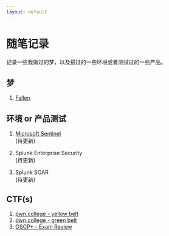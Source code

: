 ```yaml
---
layout: default
---
```


# 随笔记录

记录一些我做过的梦，以及搭过的一些环境或者测试过的一些产品。


## 梦 

1. [Fallen](./Dreams/0.md)

## 环境 or 产品测试

1. [Microsoft Sentinel](./product_docs/sentinel.md)  
  (待更新)

2. Splunk Enterprise Security  
  (待更新)

3. Splunk SOAR  
  (待更新)

## CTF(s)

1. [pwn.college - yellow belt](./CTFs/yellowbelt.md)
2. [pwn.college - green belt](./CTFs/greenbelt.md)
3. [OSCP+ - Exam Review](./CTFs/OSCP+_review.md)
